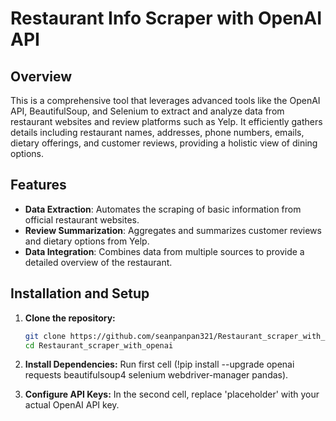 # Restaurant Info Scraper with OpenAI API

## Overview
This is a comprehensive tool that leverages advanced tools like the OpenAI API, BeautifulSoup, and Selenium to extract and analyze data from restaurant websites and review platforms such as Yelp. It efficiently gathers details including restaurant names, addresses, phone numbers, emails, dietary offerings, and customer reviews, providing a holistic view of dining options.

## Features
- **Data Extraction**: Automates the scraping of basic information from official restaurant websites.
- **Review Summarization**: Aggregates and summarizes customer reviews and dietary options from Yelp.
- **Data Integration**: Combines data from multiple sources to provide a detailed overview of the restaurant.

## Installation and Setup

1. **Clone the repository:**
   ```bash
   git clone https://github.com/seanpanpan321/Restaurant_scraper_with_openai.git
   cd Restaurant_scraper_with_openai

2. **Install Dependencies:**
Run first cell (!pip install --upgrade openai requests beautifulsoup4 selenium webdriver-manager pandas).

3. **Configure API Keys:**
In the second cell, replace 'placeholder' with your actual OpenAI API key.
